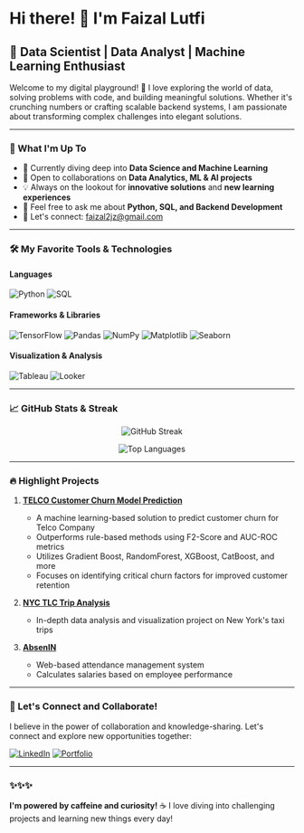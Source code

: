 # Hi there! 👋 I'm Faizal Lutfi

## 🚀 Data Scientist | Data Analyst | Machine Learning Enthusiast

Welcome to my digital playground! 🎢 I love exploring the world of data, solving problems with code, and building meaningful solutions. Whether it's crunching numbers or crafting scalable backend systems, I am passionate about transforming complex challenges into elegant solutions.

---

### 🌱 What I'm Up To

- 🧠 Currently diving deep into **Data Science and Machine Learning**
- 🤝 Open to collaborations on **Data Analytics, ML & AI projects**
- 💡 Always on the lookout for **innovative solutions** and **new learning experiences**
- 💬 Feel free to ask me about **Python, SQL, and Backend Development**
- 📧 Let's connect: [faizal2jz@gmail.com](mailto:faizal2jz@gmail.com)

---

### 🛠️ My Favorite Tools & Technologies

#### Languages
![Python](https://img.shields.io/badge/Python-3776AB?style=for-the-badge&logo=python&logoColor=white)
![SQL](https://img.shields.io/badge/SQL-4479A1?style=for-the-badge&logo=database&logoColor=white)

#### Frameworks & Libraries
![TensorFlow](https://img.shields.io/badge/TensorFlow-FF6F00?style=for-the-badge&logo=tensorflow&logoColor=white)
![Pandas](https://img.shields.io/badge/Pandas-150458?style=for-the-badge&logo=pandas&logoColor=white)
![NumPy](https://img.shields.io/badge/NumPy-013243?style=for-the-badge&logo=numpy&logoColor=white)
![Matplotlib](https://img.shields.io/badge/Matplotlib-001E1A?style=for-the-badge&logo=matplotlib&logoColor=white)
![Seaborn](https://img.shields.io/badge/Seaborn-2E97A1?style=for-the-badge&logoColor=white)

#### Visualization & Analysis
![Tableau](https://img.shields.io/badge/Tableau-E97627?style=for-the-badge&logo=tableau&logoColor=white)
![Looker](https://img.shields.io/badge/Looker-4285F4?style=for-the-badge&logo=looker&logoColor=white)

---

### 📈 GitHub Stats & Streak

<div align="center">

![GitHub Streak](https://github-readme-streak-stats.herokuapp.com/?user=ABCDullahh&theme=radical)

![Top Languages](https://github-readme-stats-nine-kohl-77.vercel.app/api/top-langs/?username=ABCDullahh&layout=compact&theme=radical)

</div>

---

### 🔥 Highlight Projects

1. **[TELCO Customer Churn Model Prediction](https://github.com/ABCDullahh/TELCO-Customer-Churn-Model-Prediction)**
   - A machine learning-based solution to predict customer churn for Telco Company
   - Outperforms rule-based methods using F2-Score and AUC-ROC metrics
   - Utilizes Gradient Boost, RandomForest, XGBoost, CatBoost, and more
   - Focuses on identifying critical churn factors for improved customer retention

2. **[NYC TLC Trip Analysis](https://github.com/ABCDullahh/NYC-TLC-Trip-Records-Analysis)**
   - In-depth data analysis and visualization project on New York's taxi trips

3. **[AbsenIN](https://github.com/rizal5516/AbsenIn)**
   - Web-based attendance management system
   - Calculates salaries based on employee performance

---

### 🤝 Let's Connect and Collaborate!

I believe in the power of collaboration and knowledge-sharing. Let's connect and explore new opportunities together:

[![LinkedIn](https://img.shields.io/badge/LinkedIn-0A66C2?style=for-the-badge&logo=linkedin&logoColor=white)](https://www.linkedin.com/in/faizallutfiyt/)
[![Portfolio](https://img.shields.io/badge/Portfolio-000000?style=for-the-badge&logo=About.me&logoColor=white)](https://faizal-abcdullah.com/)

---

### ✨✨✨ 

**I'm powered by caffeine and curiosity!** ☕ I love diving into challenging projects and learning new things every day!
